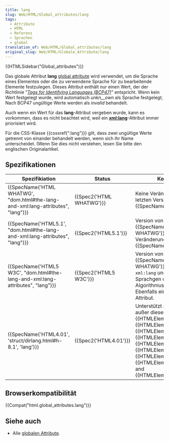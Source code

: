 ```yaml
---
title: lang
slug: Web/HTML/Global_attributes/lang
tags:
  - Attribute
  - HTML
  - Referenz
  - Sprachen
  - global
translation_of: Web/HTML/Global_attributes/lang
original_slug: Web/HTML/Globale_Attribute/lang
---
```

{{HTMLSidebar("Global_attributes")}}

Das globale Attribut **lang** [global attribute](/de/docs/Web/HTML/Global_attributes) wird verwendet, um die Sprache eines Elementes oder die zu verwendene Sprache für zu bearbeitende Elemente festzulegen. Dieses Attribut enthält nur einen Wert, der der Richtlinie "[_Tags for Identifying Languages (BCP47)_](http://www.ietf.org/rfc/bcp/bcp47.txt)" entspricht. Wenn kein Wert festgelegt wurde, wird automatisch _unkn\_\_own_ als Sprache festgelegt; Nach BCP47 ungültige Werte werden als _invalid_ behandelt.

Auch wenn ein Wert für das **lang**-Attribut vergeben wurde, kann es vorkommen, dass es nicht beachtet wird, weil ein [**xml:lang**](/de/docs/Web/HTML/Global_attributes/xml:lang)-Attribut immer priorisiert wird.

Für die CSS-Klasse {{cssxref(":lang")}} gilt, dass zwei ungültige Werte getrennt von einander behandelt werden, wenn sich ihr Name unterscheidet. (Wenn Sie dies nicht verstehen, lesen Sie bitte den englischen Originalartikel.

## Spezifikationen

| Spezifikiation                                                                                               | Status                           | Kommentar                                                                                                                                                                                                                                                                                                                                                         |
| ------------------------------------------------------------------------------------------------------------ | -------------------------------- | ----------------------------------------------------------------------------------------------------------------------------------------------------------------------------------------------------------------------------------------------------------------------------------------------------------------------------------------------------------------- |
| {{SpecName('HTML WHATWG', "dom.html#the-lang-and-xml:lang-attributes", "lang")}} | {{Spec2('HTML WHATWG')}} | Keine Veränderungen zur letzten Version, {{SpecName('HTML5.1')}}                                                                                                                                                                                                                                                                                         |
| {{SpecName('HTML5.1', "dom.html#the-lang-and-xml:lang-attributes", "lang")}}         | {{Spec2('HTML5.1')}}     | Version von {{SpecName('HTML WHATWG')}}, Keine Veränderungen zu {{SpecName('HTML5 W3C')}}                                                                                                                                                                                                                                                         |
| {{SpecName('HTML5 W3C', "dom.html#the-lang-and-xml:lang-attributes", "lang")}}     | {{Spec2('HTML5 W3C')}}     | Version von {{SpecName('HTML WHATWG')}}, Verhalten bei `xml:lang` und vorbestimmten Sprachgen durch einen Algorithmus festgelegt. Ebenfalls ein echtes globales Attribut.                                                                                                                                                                                |
| {{SpecName('HTML4.01', 'struct/dirlang.html#h-8.1', 'lang')}}                             | {{Spec2('HTML4.01')}}     | Unterstützt alle Elemente außer diesen: {{HTMLElement("applet")}}, {{HTMLElement("base")}}, {{HTMLElement("basefont")}}, {{HTMLElement("br")}}, {{HTMLElement("frame")}}, {{HTMLElement("frameset")}}, {{HTMLElement("iframe")}}, {{HTMLElement("param")}}, and {{HTMLElement("script")}}. |

## Browserkompatibilität

{{Compat("html.global_attributes.lang")}}

## Siehe auch

- Alle [globalen Attribute](/de/docs/Web/HTML/Global_attributes).
